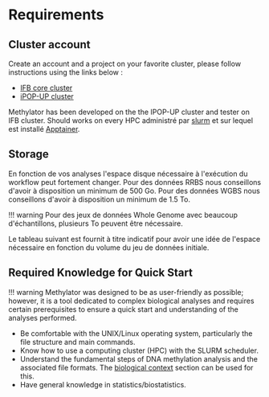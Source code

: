 # Requirements

## Cluster account 

Create an account and a project on your favorite cluster, please follow instructions using the links below :
- [IFB core cluster](https://parisepigenetics.github.io/bibs/cluster/ifb/#/cluster/)  
- [iPOP-UP cluster](https://parisepigenetics.github.io/bibs/cluster/ipopup/#/cluster/)

Methylator has been developed on the the IPOP-UP cluster and tester on IFB cluster.
Should works on every HPC administré par [slurm](https://slurm.schedmd.com/quickstart.html) et sur lequel est installé [Apptainer](https://apptainer.org/). 

## Storage 

En fonction de vos analyses l'espace disque nécessaire à l'exécution du workflow peut fortement changer. 
Pour des données RRBS nous conseillons d'avoir à disposition un minimum de 500 Go. 
Pour des données WGBS nous conseillons d'avoir à disposition un minimum de 1.5 To. 

!!! warning
  Pour des jeux de données Whole Genome avec beaucoup d'échantillons, plusieurs To peuvent être nécessaire. 

Le tableau suivant est fournit à titre indicatif pour avoir une idée de l'espace nécessaire en fonction du volume du jeu de données initiale. 


## Required Knowledge for Quick Start

!!! warning
    Methylator was designed to be as user-friendly as possible; however, it is a tool dedicated to complex biological analyses and requires certain prerequisites to ensure a quick start and understanding of the analyses performed.

- Be comfortable with the UNIX/Linux operating system, particularly the file structure and main commands.
- Know how to use a computing cluster (HPC) with the SLURM scheduler.
-  Understand the fundamental steps of DNA methylation analysis and the associated file formats. The [biological context](biological_context.md) section can be used for this.
-  Have general knowledge in statistics/biostatistics.
